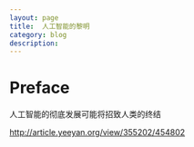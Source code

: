 ```yaml
---
layout: page
title:	人工智能的黎明
category: blog
description: 
---
```

# Preface
人工智能的彻底发展可能将招致人类的终结

http://article.yeeyan.org/view/355202/454802
